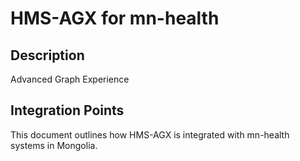 # HMS-AGX for mn-health

## Description

Advanced Graph Experience

## Integration Points

This document outlines how HMS-AGX is integrated with mn-health systems in Mongolia.
